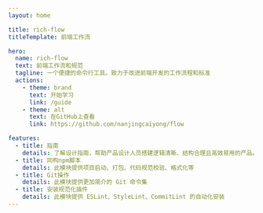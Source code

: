 ```yaml
---
layout: home

title: rich-flow
titleTemplate: 前端工作流

hero:
  name: rich-flow
  text: 前端工作流和规范
  tagline: 一个便捷的命令行工具。致力于改进前端开发的工作流程和标准
  actions:
    - theme: brand
      text: 开始学习
      link: /guide
    - theme: alt
      text: 在GitHub上查看
      link: https://github.com/nanjingcaiyong/flow

features:
  - title: 指南
    details: 了解设计指南，帮助产品设计人员搭建逻辑清晰、结构合理且高效易用的产品。
  - title: 同构npm脚本
    details: 此模块提供项目启动、打包、代码规范校验、格式化等
  - title: Git操作
    details: 此模块提供更加简介的 Git 命令集
  - title: 安装规范化插件
    details: 此模块提供 ESLint、StyleLint、CommitLint 的自动化安装
---
```

